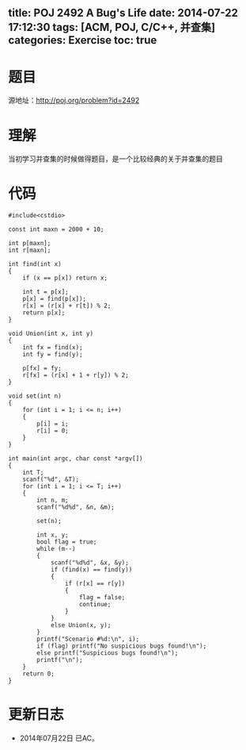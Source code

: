 title: POJ 2492 A Bug's Life
date: 2014-07-22 17:12:30
tags: [ACM, POJ, C/C++, 并查集]
categories: Exercise
toc: true
---
# 题目
源地址：http://poj.org/problem?id=2492

# 理解
当初学习并查集的时候做得题目，是一个比较经典的关于并查集的题目

<!-- more -->

# 代码
```
#include<cstdio>

const int maxn = 2000 + 10;

int p[maxn];
int r[maxn];

int find(int x)
{
    if (x == p[x]) return x;

    int t = p[x];
    p[x] = find(p[x]);
    r[x] = (r[x] + r[t]) % 2;
    return p[x];
}

void Union(int x, int y)
{
    int fx = find(x);
    int fy = find(y);

    p[fx] = fy;
    r[fx] = (r[x] + 1 + r[y]) % 2;
}

void set(int n)
{
    for (int i = 1; i <= n; i++)
    {
        p[i] = i;
        r[i] = 0;
    }
}

int main(int argc, char const *argv[])
{
    int T;
    scanf("%d", &T);
    for (int i = 1; i <= T; i++)
    {
        int n, m;
        scanf("%d%d", &n, &m);

        set(n);

        int x, y;
        bool flag = true;
        while (m--)
        {
            scanf("%d%d", &x, &y);
            if (find(x) == find(y))
            {
                if (r[x] == r[y])
                {
                    flag = false;
                    continue;
                }
            }
            else Union(x, y);
        }
        printf("Scenario #%d:\n", i);
        if (flag) printf("No suspicious bugs found!\n");
        else printf("Suspicious bugs found!\n");
        printf("\n");
    }
    return 0;
}
```

# 更新日志
- 2014年07月22日 已AC。